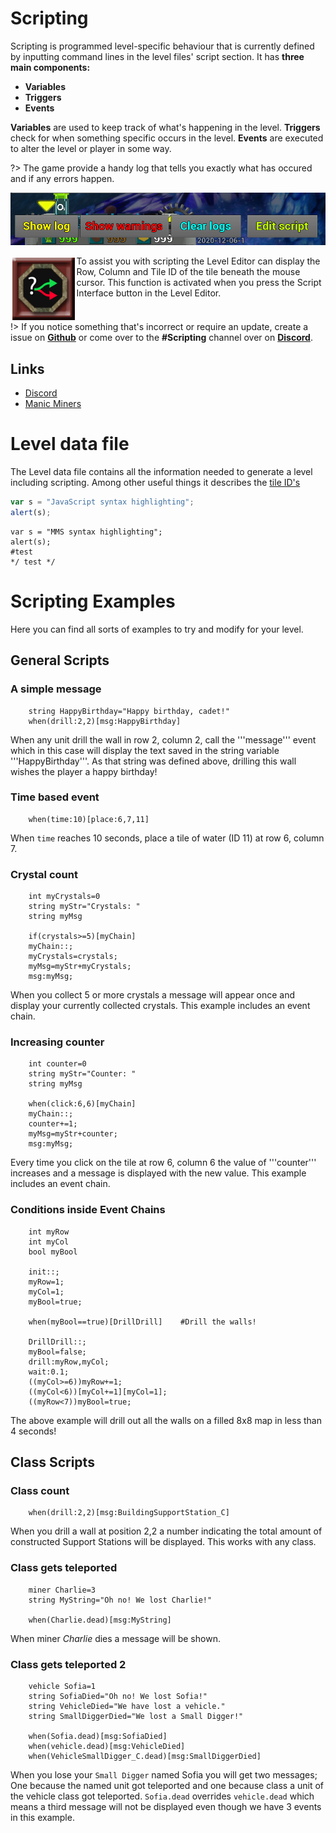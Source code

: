 # Scripting

Scripting is programmed level-specific behaviour that is currently defined by inputting command lines in the level files' script section. It has **three main components:**

* **Variables**
* **Triggers**
* **Events**

**Variables** are used to keep track of what's happening in the level. **Triggers** check for when something specific occurs in the level. **Events** are executed to alter the level or player in some way.

?> The game provide a handy log that tells you exactly what has occured and if any errors happen.

![ShowLogButton_Screenshot](_media/EditorShowLog.png "Show Log")


<img src="_media/EditorScriptingMenu.png" alt="Scripting Button" width="100" style="float:left; margin: 0.2em"/>
To assist you with scripting the Level Editor can display the Row, Column and Tile ID of the tile beneath the mouse cursor. This function is activated when you press the Script Interface button in the Level Editor.

<p style="clear:both; float:none;" />

!> If you notice something that's incorrect or require an update, create a issue on **[Github](https://github.com/ManicMiners/docs/issues)** or come over to the **#Scripting** channel over on **[Discord](https://discord.gg/85k8JHz)**.

## Links
 - [Discord](https://discord.gg/85k8JHz)
 - [Manic Miners](https://manicminers.baraklava.com/)

# Level data file
The Level data file contains all the information needed to generate a level including scripting. Among other useful things it describes the [tile ID's](https://manicminers.fandom.com/wiki/Level_data_file#Tile_ID_list:)


```javascript
var s = "JavaScript syntax highlighting";
alert(s);
```

```clike
var s = "MMS syntax highlighting";
alert(s);
#test
*/ test */
```


# Scripting Examples
Here you can find all sorts of examples to try and modify for your level.

## General Scripts

### A simple message
```clike
    string HappyBirthday="Happy birthday, cadet!"
	when(drill:2,2)[msg:HappyBirthday]
```
When any unit drill the wall in row 2, column 2, call the '''message''' event which in this case will display the text saved in the string variable '''HappyBirthday'''. As that string was defined above, drilling this wall wishes the player a happy birthday!

### Time based event
```clike    
	when(time:10)[place:6,7,11]
```
When `time` reaches 10 seconds, place a tile of water (ID 11) at row 6, column 7.

### Crystal count
```clike    
	int myCrystals=0
	string myStr="Crystals: "
	string myMsg

	if(crystals>=5)[myChain]
	myChain::;
	myCrystals=crystals;
	myMsg=myStr+myCrystals;
	msg:myMsg;
```
When you collect 5 or more crystals a message will appear once and display your currently collected 	crystals. This example includes an event chain.

### Increasing counter
```clike    
	int counter=0
	string myStr="Counter: "
	string myMsg

	when(click:6,6)[myChain]
	myChain::;
	counter+=1;
	myMsg=myStr+counter;
	msg:myMsg;
```	
Every time you click on the tile at row 6, column 6 the value of '''counter''' increases and a message is displayed with the new value. This example includes an event chain.

### Conditions inside Event Chains
```clike
	int myRow
	int myCol
	bool myBool
 
	init::;
	myRow=1;
	myCol=1;
	myBool=true;
 
	when(myBool==true)[DrillDrill]    #Drill the walls!
 
	DrillDrill::;
	myBool=false;
	drill:myRow,myCol;
	wait:0.1;
	((myCol>=6))myRow+=1;
	((myCol<6))[myCol+=1][myCol=1];
	((myRow<7))myBool=true;
``` 
The above example will drill out all the walls on a filled 8x8 map in less than 4 seconds!

## Class Scripts

### Class count
```clike
	when(drill:2,2)[msg:BuildingSupportStation_C]
```
When you drill a wall at position 2,2 a number indicating the total amount of constructed Support Stations will be displayed. This works with any class.

### Class gets teleported
```clike
	miner Charlie=3
	string MyString="Oh no! We lost Charlie!"
 
	when(Charlie.dead)[msg:MyString]
```
When miner *Charlie* dies a message will be shown.

### Class gets teleported 2
```clike
	vehicle Sofia=1
	string SofiaDied="Oh no! We lost Sofia!"
	string VehicleDied="We have lost a vehicle."
	string SmallDiggerDied="We lost a Small Digger!"
	
	when(Sofia.dead)[msg:SofiaDied]
	when(vehicle.dead)[msg:VehicleDied]
	when(VehicleSmallDigger_C.dead)[msg:SmallDiggerDied]
``` 
When you lose your `Small Digger` named Sofia you will get two messages; One because the named unit got teleported and one because class a unit of the vehicle class got teleported. `Sofia.dead` overrides `vehicle.dead` which means a third message will not be displayed even though we have 3 events in this example.